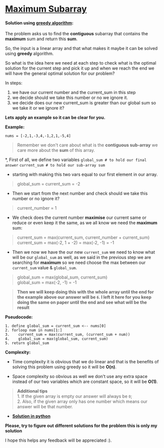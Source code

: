 # [Maximum Subarray](https://leetcode.com/explore/challenge/card/30-day-leetcoding-challenge/528/week-1/3285/)

#### Solution using [greedy algorithm](https://brilliant.org/wiki/greedy-algorithm/):


The problem asks us to find the **contiguous** subarray that contains the **maximum** sum and return this **sum**.

So, the input is a linear array and that what makes it maybe it can be solved using **greedy** algorithm.

So what is the idea here we need at each step to check what is the optimal solution for the current step and pick it up and when we reach the end we will have the general optimal solution for our problem?

In steps:
1. we have our current number and the current_sum in this step
2. we decide should we take this number or no we ignore it.
3. we decide does our new current_sum is greater than our global sum so we take it or we ignore it?

__Lets apply an example so it can be clear for you.__

**Example:**<br>

`nums = [-2,1,-3,4,-1,2,1,-5,4]`

> Remember we don't care about what is the **contiguous sub-array** we care more about the **sum** of this array.

*, First of all, we define two variables
`global_sum # to hold our final answer`
`current_sum # to hold our sub-array sum`

* starting with making this two vars equal to our first element in our array.
> global_sum = current_sum = -2

* Then we start from the next number and check should we take this number or no ignore it?
> current_number = 1

* We check does the current number **maximise** our current same or reduce or even keep it the same, as we all know we need the **maximum** sum:
> current_sum = max(current_sum, current_number + current_sum)<br>
current_sum = max(-2, 1 + -2) = max(-2, -1) = -1

* Then we now we have the our new `current_sum` we need to know what will be our `global_sum` as well, as we said in the previous step we are searching for **maximum** so we need choose the max between our `current_sum` value & `global_sum`.
> global_sum = max(global_sum, current_sum)<br>
global_sum = max(-2, -1) = -1

> **Then we will keep doing this with the whole array until the end for the example above our answer will be `6`. I left it here for you keep doing the same on paper until the end and see what will be the result**


**Pseudocode:**
```
1. define global_sum = current_sum <-- nums[0]
2. forloop num in nums[1:]
3.    current_sum = max(current_sum, (current_sum + num))
4.    global_sum = max(global_sum, current_sum)
5. return global_sum
```

**Complexity:**

* Time complexity it is obvious that we do linear and that is the benefits of solving this problem using greedy so it will be **O(n)**.

* Space complexity so obvious as well we don't use any extra space instead of our two variables which are constant space, so it will be **O(1)**.

> **Additional tips**<br>
    1. If the given array is empty our answer will always be `0`;<br>
    2. Also, if the given array only has one number which means our answer will be that number.

* **[Solution in python](Solution.py)**

**Please, try to figure out different solutions for the problem this is only my solution**

I hope this helps any feedback will be appreciated :).
